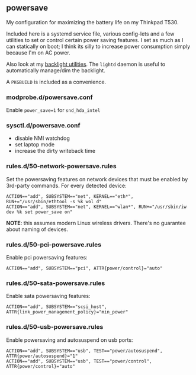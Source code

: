 ## powersave

My configuration for maximizing the battery life on my Thinkpad T530.

Included here is a systemd service file, various config-lets and a few
utilities to set or control certain power saving features. I set as much
as I can statically on boot; I think its silly to increase power
consumption simply because I'm on AC power.

Also look at my [backlight utilities][backlight]. The `lightd` daemon
is useful to automatically manage/dim the backlight.

A `PKGBUILD` is included as a convenience.

  [backlight]: https://github.com/vodik/lightd

### modprobe.d/powersave.conf

Enable `power_save=1` for `snd_hda_intel`

### sysctl.d/powersave.conf

- disable NMI watchdog
- set laptop mode
- increase the dirty writeback time

### rules.d/50-network-powersave.rules

Set the powersaving features on network devices that must be enabled by
3rd-party commands. For every detected device:

```
ACTION=="add", SUBSYSTEM=="net", KERNEL=="eth*", RUN+="/usr/sbin/ethtool -s %k wol d"
ACTION=="add", SUBSYSTEM=="net", KERNEL=="wlan*", RUN+="/usr/sbin/iw dev %k set power_save on"
```

**NOTE**: this assumes modern Linux wireless drivers. There's no guarantee
about naming of devices.

### rules.d/50-pci-powersave.rules

Enable pci powersaving features:

```
ACTION=="add", SUBSYSTEM=="pci", ATTR{power/control}="auto"
```

### rules.d/50-sata-powersave.rules

Enable sata powersaving features:

```
ACTION=="add", SUBSYSTEM=="scsi_host", ATTR{link_power_management_policy}="min_power"
```

### rules.d/50-usb-powersave.rules

Enable powersaving and autosuspend on usb ports:

```
ACTION=="add", SUBSYSTEM=="usb", TEST=="power/autosuspend", ATTR{power/autosuspend}="1"
ACTION=="add", SUBSYSTEM=="usb", TEST=="power/control", ATTR{power/control}="auto"
```
